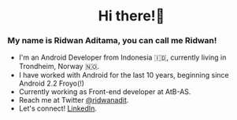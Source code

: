 <h1 align="center">Hi there!👋</h1>

### My name is Ridwan Aditama, you can call me Ridwan!
- I'm an Android Developer from Indonesia 🇮🇩, currently living in Trondheim, Norway 🇳🇴.
- I have worked with Android for the last 10 years, beginning since Android 2.2 Froyo(!)
- Currently working as Front-end developer at AtB-AS.
- Reach me at Twitter [@ridwanadit](https://twitter.com/ridwanadit).
- Let's connect! [LinkedIn](https://www.linkedin.com/in/ridwanadit/). 

<!---
reidzeibel/reidzeibel is a ✨ special ✨ repository because its `README.md` (this file) appears on your GitHub profile.
You can click the Preview link to take a look at your changes.
--->
